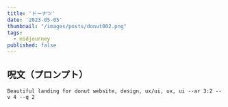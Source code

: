 ```yaml
---
title: 'ドーナツ'
date: '2023-05-05'
thumbnail: "/images/posts/donut002.png"
tags:
  - midjourney
published: false
---
```


## 呪文（プロンプト）
```
Beautiful landing for donut website, design, ux/ui, ux, ui --ar 3:2 --v 4 --q 2
```